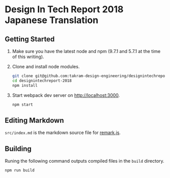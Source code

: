 Design In Tech Report 2018 Japanese Translation
===============================================

## Getting Started

1. Make sure you have the latest node and npm (9.7.1 and 5.7.1 at the time of this writing).

1. Clone and install node modules.

    ```sh
    git clone git@github.com:takram-design-engineering/designintechreport-2018.git
    cd designintechreport-2018
    npm install
    ```

1. Start webpack dev server on [http://localhost:3000](http://localhost:3000).

    ```sh
    npm start
    ```

## Editing Markdown

`src/index.md` is the markdown source file for [remark.js](https://github.com/gnab/remark).

## Building

Runing the following command outputs compiled files in the `build` directory.

```sh
npm run build
```
